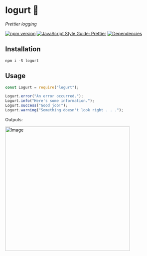 # logurt 🍦

_Prettier logging_

[![npm version](https://badge.fury.io/js/logurt.svg)](https://badge.fury.io/js/logurt)
[![JavaScript Style Guide: Prettier](https://img.shields.io/badge/code%20style-prettier-ff69b4.svg?style=flat)](https://github.com/prettier/prettier "Prettier")
[![Dependencies](https://david-dm.org/scotttesler/logurt.svg)](https://david-dm.org/scotttesler/logurt "Dependencies")

## Installation

`npm i -S logurt`

## Usage

```js
const Logurt = require("logurt");

Logurt.error("An error occurred.");
Logurt.info("Here's some information.");
Logurt.success("Good job!");
Logurt.warning("Something doesn't look right . . .");
```

Outputs:

<img src="https://i.imgur.com/79LRRLK.png" alt="Image" width="400px" />
